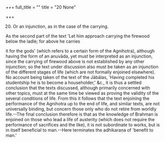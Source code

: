 +++
full_title = ""
title = "20 None"

+++


20. Or an injunction, as in the case of the carrying.

As the second part of the text 'Let him approach carrying the firewood below the ladle; for above he carries

it for the gods' (which refers to a certain form of the Agnihotra), although having the form of an anuvāda, yet must be interpreted as an injunction, since the carrying of firewood above is not established by any other injunction; so the text under discussion also must be taken as an injunction of the different stages of life (which are not formally enjoined elsewhere). No account being taken of the text of the Jābālas, 'Having completed his studentship he is to become a householder,' &c., it is thus a settled conclusion that the texts discussed, although primarily concerned with other topics, must at the same time be viewed as proving the validity of the several conditions of life. From this it follows that the text enjoining the performance of the Agnihotra up to the end of life, and similar texts, are not universally binding, but concern those only who do not retire from worldly life.--The final conclusion therefore is that as the knowledge of Brahman is enjoined on those who lead a life of austerity (which does not require the performance of sacrifices and the like), it is not subordinate to works, but is in itself beneficial to man.--Here terminates the adhikaraṇa of 'benefit to man.'


